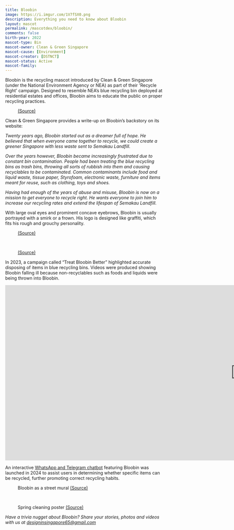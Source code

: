 ```yaml
---
title: Bloobin
image: https://i.imgur.com/1V7fSX0.png
description: Everything you need to know about Bloobin
layout: mascot
permalink: /mascotdex/bloobin/
comments: false
birth-year: 2022
mascot-type: Bin
mascot-owner: Clean & Green Singapore
mascot-cause: [Environment]
mascot-creator: [DSTNCT]
mascot-status: Active
mascot-family: 
---
```


Bloobin is the recycling mascot introduced by Clean & Green Singapore (under the National Environment Agency or NEA) as part of their 'Recycle Right' campaign. Designed to resemble NEA’s blue recycling bin deployed at residential estates and offices, Bloobin aims to educate the public on proper recycling practices.

<figure>
<img src="https://i.imgur.com/4LB9Aon.png" alt="">
<figcaption><a href="https://www.nea.gov.sg/docs/default-source/cgs/bloobin-character-guide_final.pdf" target="_blank">(Source)</a></figcaption>
</figure>

Clean & Green Singapore provides a write-up on Bloobin’s backstory on its website:

<i>Twenty years ago, Bloobin started out as a dreamer full of hope. He believed that when everyone came together to recycle, we could create a greener Singapore with less waste sent to Semakau Landfill.</i>

<i>Over the years however, Bloobin became increasingly frustrated due to constant bin contamination. People had been treating the blue recycling bins as trash bins, throwing all sorts of rubbish into them and causing recyclables to be contaminated. Common contaminants include food and liquid waste, tissue paper, Styrofoam, electronic waste, furniture and items meant for reuse, such as clothing, toys and shoes.</i>

<i>Having had enough of the years of abuse and misuse, Bloobin is now on a mission to get everyone to recycle right. He wants everyone to join him to increase our recycling rates and extend the lifespan of Semakau Landfill.</i>

With large oval eyes and prominent concave eyebrows, Bloobin is usually portrayed with a smirk or a frown. His logo is designed like graffiti, which fits his rough and grouchy personality.

 
 <figure>
<img src="https://i.imgur.com/5bFNK1v.png" alt="">
<figcaption><a href="https://www.nea.gov.sg/docs/default-source/cgs/bloobin-character-guide_final.pdf" target="_blank">(Source)</a></figcaption>
</figure>

<br>

<figure>
<img src="https://i.imgur.com/K96TmwH.png" alt="">
<figcaption><a href="https://www.nea.gov.sg/docs/default-source/cgs/bloobin-character-guide_final.pdf" target="_blank">(Source)</a></figcaption>
</figure>

In 2023, a campaign called “Treat Bloobin Better” highlighted accurate disposing of items in blue recycling bins. Videos were produced showing Bloobin falling ill because non-recyclables such as foods and liquids were being thrown into Bloobin. 

<div class="video-responsive"><iframe width="1524" height="560" src="https://www.youtube.com/embed/JDApFn-yNgU?list=PLYekcPPnJa8a9RcOnlt-fAgJrxPwLmKg9" title="Treat Bloobin Better" frameborder="0" allow="accelerometer; autoplay; clipboard-write; encrypted-media; gyroscope; picture-in-picture; web-share" referrerpolicy="strict-origin-when-cross-origin" allowfullscreen></iframe></div>

An interactive <a href="https://www.cgs.gov.sg/recycleright/check-my-item/" target="_blank">WhatsApp and Telegram chatbot</a> featuring Bloobin was launched in 2024 to assist users in determining whether specific items can be recycled, further promoting correct recycling habits. 

 <figure>
<img src="https://i.imgur.com/akIA5cs.jpg" alt="">
<figcaption>Bloobin as a street mural <a href="https://www.straitstimes.com/singapore/environment/recycling-bins-to-be-given-to-each-household-to-raise-domestic-recycling-rate" target="_blank">(Source)</a></figcaption>
</figure>

<br>

<figure>
<img src="https://i.imgur.com/YiWgP43.jpg" alt="">
<figcaption>Spring cleaning poster <a href="https://www.cgs.gov.sg/recycleright/resources" target="_blank">(Source)</a></figcaption>
</figure>

<i>Have a trivia nugget about Bloobin? Share your stories, photos and videos with us at designinsingapore65@gmail.com</i>
